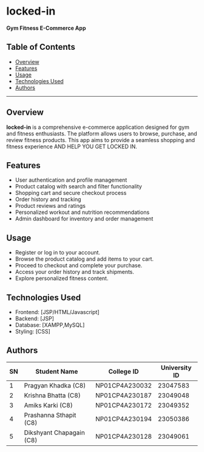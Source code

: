 # locked-in

**Gym Fitness E-Commerce App**

## Table of Contents

- [Overview](#overview)
- [Features](#features)
- [Usage](#usage)
- [Technologies Used](#technologies-used)
- [Authors](#authors)

---

## Overview

**locked-in** is a comprehensive e-commerce application designed for gym and fitness enthusiasts. The platform allows users to browse, purchase, and review fitness products. This app aims to provide a seamless shopping and fitness experience AND HELP YOU GET LOCKED IN.

## Features

- User authentication and profile management
- Product catalog with search and filter functionality
- Shopping cart and secure checkout process
- Order history and tracking
- Product reviews and ratings
- Personalized workout and nutrition recommendations
- Admin dashboard for inventory and order management

## Usage

- Register or log in to your account.
- Browse the product catalog and add items to your cart.
- Proceed to checkout and complete your purchase.
- Access your order history and track shipments.
- Explore personalized fitness content.

## Technologies Used

- Frontend: [JSP/HTML/Javascript]
- Backend: [JSP]
- Database: [XAMPP,MySQL]
- Styling: [CSS]

## Authors

| SN | Student Name                  | College ID        | University ID |
|----|-------------------------------|-------------------|---------------|
| 1  | Pragyan Khadka (C8)           | NP01CP4A230032    | 23047583      |
| 2  | Krishna Bhatta (C8)           | NP01CP4A230187    | 23049048      |
| 3  | Amiks Karki (C8)              | NP01CP4A230172    | 23049352      |
| 4  | Prashanna Sthapit (C8)        | NP01CP4A230194    | 23050386      |
| 5  | Dikshyant Chapagain (C8)      | NP01CP4A230128    | 23049061      |

